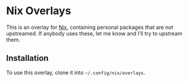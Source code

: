 # Nix Overlays

This is an overlay for [Nix], containing personal packages that are not
upstreamed. If anybody uses these, let me know and I'll try to upstream them.

## Installation

To use this overlay, clone it into `~/.config/nix/overlays`.

[Nix]: https://nixos.org
